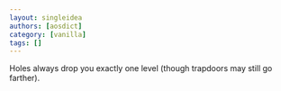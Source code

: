 ```yaml
---
layout: singleidea
authors: [aosdict]
category: [vanilla]
tags: []
---
```

Holes always drop you exactly one level (though trapdoors may still go farther).
